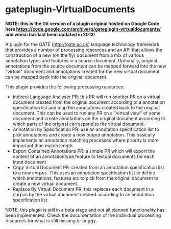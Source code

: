 # gateplugin-VirtualDocuments

**NOTE: this is the Git version of a plugin original hosted on Google Code here 
https://code.google.com/archive/p/gateplugin-virtualdocuments/ and which has
last been updated in 2012!**

A plugin for the GATE (http://gate.ac.uk) language technology framework that provides a number of processing resources and an API that allows the construction of a new (on the fly) document from a mix of various annotation types and features in a source document. 
Optionally, original annotations from the source document can be mapped forward into the new "virtual" document and annotations created for the new virtual document can be mapped back into the original document.

This plugin provides the following processing resources: 

* Indirect Language Analyser PR: this PR will run another PR on a virtual document created from the original document according to a annotation specification list and map the annotations created back to the original document. This can be used to run any PR on a "virtual view" of some document and create annotations on the original document according to which parts of the original correspond to the virtual document. 
* Annotation by Specification PR: use an annotation specification list to pick annotations and create a new output annotation. This basically implements an annotation matching processes where priority is more important than match length. 
* Export Contained Annotations PR: a simple PR which will export the content of an annotationtype.feature to textual documents for each input document 
* Copy Virtual Document PR: created from an annotation specification list to a new corpus. This uses an annotation specification list to define which annotations, features etc to pick from the original document to create a new virtual document. 
* Replace By Virtual Document PR: this replaces each document in a corpus by the virtual document created according to an annotation specification list.

NOTE: this plugin is still in a beta stage and not all planned functionality has been implemented. Check the documentation of the individual processing resources for what is still missing or buggy.
